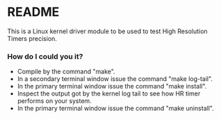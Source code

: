 # README #

This is a Linux kernel driver module to be used to test High Resolution Timers precision.

### How do I could you it? ###

 - Compile by the command "make".
 - In a secondary terminal window issue the command "make log-tail".
 - In the primary terminal window issue the command "make install".
 - Inspect the output got by the kernel log tail to see how HR timer performs on your system.
 - In the primary terminal window issue the command "make uninstall".
